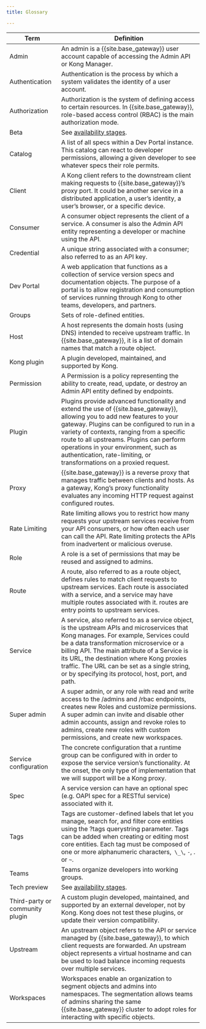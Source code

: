 ```yaml
---
title: Glossary

---
```


| Term      | Definition |
| ----------- | ----------- |
|Admin | An admin is a {{site.base_gateway}} user account capable of accessing the Admin API or Kong Manager. |
|Authentication| Authentication is the process by which a system validates the identity of a user account. |
|Authorization| Authorization is the system of defining access to certain resources. In {{site.base_gateway}}, role-based access control (RBAC) is the main authorization mode. |
|Beta| See [availability stages](/gateway/{{page.kong_version}}/availability-stages). |
|Catalog| A list of all specs within a Dev Portal instance. This catalog can react to developer permissions, allowing a given developer to see whatever specs their role permits.|
|Client| A Kong client refers to the downstream client making requests to {{site.base_gateway}}’s proxy port. It could be another service in a distributed application, a user’s identity, a user’s browser, or a specific device. |
|Consumer| A consumer object represents the client of a service. A consumer is also the Admin API entity representing a developer or machine using the API. |
|Credential| A unique string associated with a consumer; also referred to as an API key.      |
|Dev Portal| A web application that functions as a collection of service version specs and documentation objects. The purpose of a portal is to allow registration and consumption of services running through Kong to other teams, developers, and partners.|
|Groups| Sets of role-defined entities.|
|Host | A host represents the domain hosts (using DNS) intended to receive upstream traffic. In {{site.base_gateway}}, it is a list of domain names that match a route object. |
| Kong plugin|  A plugin developed, maintained, and supported by Kong.|
|Permission| A Permission is a policy representing the ability to create, read, update, or destroy an Admin API entity defined by endpoints.|
|Plugin| Plugins provide advanced functionality and extend the use of {{site.base_gateway}}, allowing you to add new features to your gateway. Plugins can be configured to run in a variety of contexts, ranging from a specific route to all upstreams. Plugins can perform operations in your environment, such as authentication, rate-limiting, or transformations on a proxied request.|
|Proxy| {{site.base_gateway}} is a reverse proxy that manages traffic between clients and hosts. As a gateway, Kong’s proxy functionality evaluates any incoming HTTP request against configured routes. |
|Rate Limiting| Rate limiting allows you to restrict how many requests your upstream services receive from your API consumers, or how often each user can call the API. Rate limiting protects the APIs from inadvertent or malicious overuse.|
|Role |A role is a set of permissions that may be reused and assigned to admins.|
|Route| A route, also referred to as a route object, defines rules to match client requests to upstream services. Each route is associated with a service, and a service may have multiple routes associated with it. routes are entry points to upstream services.|
|Service| A service, also referred to as a service object, is the upstream APIs and microservices that Kong manages. For example, Services could be a data transformation microservice or a billing API. The main attribute of a Service is its URL, the destination where Kong proxies traffic. The URL can be set as a single string, or by specifying its protocol, host, port, and path.  |
|Super admin| A super admin, or any role with read and write access to the /admins and /rbac endpoints, creates new Roles and customize permissions. A super admin can invite and disable other admin accounts, assign and revoke roles to admins, create new roles with custom permissions, and create new workspaces.|
|Service configuration| The concrete configuration that a runtime group can be configured with in order to expose the service version’s functionality. At the onset, the only type of implementation that we will support will be a Kong proxy.|
|Spec| A service version can have an optional spec (e.g. OAPI spec for a RESTful service) associated with it.    |
|Tags| Tags are customer-defined labels that let you manage, search for, and filter core entities using the ?tags querystring parameter. Tags can be added when creating or editing most core entities. Each tag must be composed of one or more alphanumeric characters,` \_\`, `-`, . or `~`. |
|Teams| Teams organize developers into working groups.|
|Tech preview | See [availability stages](/gateway/latest/availability-stages). |
|Third-party or community plugin| A custom plugin developed, maintained, and supported by an external developer, not by Kong. Kong does not test these plugins, or update their version compatibility.|
|Upstream| An upstream object refers to the API or service managed by {{site.base_gateway}}, to which client requests are forwarded. An upstream object represents a virtual hostname and can be used to load balance incoming requests over multiple services.|
|Workspaces| Workspaces enable an organization to segment objects and admins into namespaces. The segmentation allows teams of admins sharing the same {{site.base_gateway}} cluster to adopt roles for interacting with specific objects.|